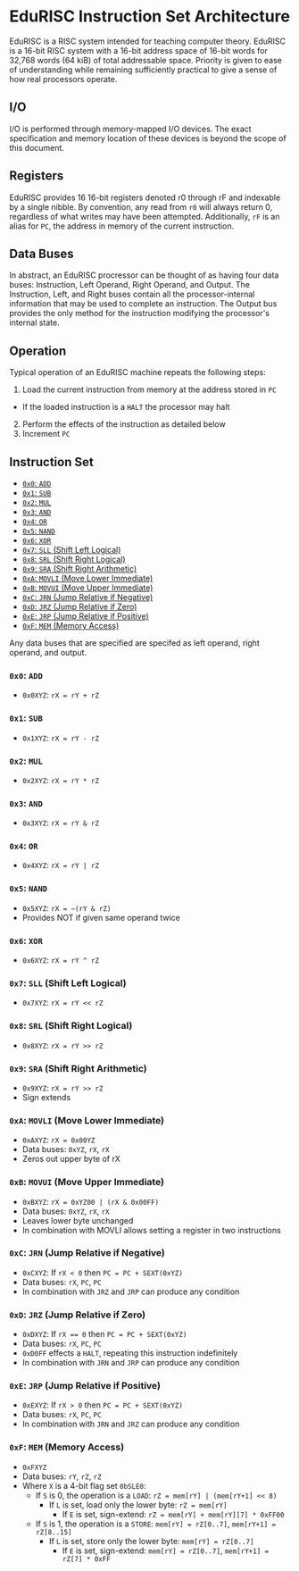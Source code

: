 # EduRISC Instruction Set Architecture
EduRISC is a RISC system intended for teaching computer theory.
EduRISC is a 16-bit RISC system with a 16-bit address space of 16-bit words for 32,768 words (64 kiB) of total addressable space.
Priority is given to ease of understanding while remaining sufficiently practical to give a sense of how real processors operate.

## I/O
I/O is performed through memory-mapped I/O devices.
The exact specification and memory location of these devices is beyond the scope of this document.

## Registers
EduRISC provides 16 16-bit registers denoted r0 through rF and indexable by a single nibble.
By convention, any read from `r0` will always return 0, regardless of what writes may have been attempted.
Additionally, `rF` is an alias for `PC`, the address in memory of the current instruction.

## Data Buses
In abstract, an EduRISC procressor can be thought of as having four data buses: Instruction, Left Operand, Right Operand, and Output.
The Instruction, Left, and Right buses contain all the processor-internal information that may be used to complete an instruction.
The Output bus provides the only method for the instruction modifying the processor's internal state.

## Operation
Typical operation of an EduRISC machine repeats the following steps:
1. Load the current instruction from memory at the address stored in `PC`
  - If the loaded instruction is a `HALT` the processor may halt
2. Perform the effects of the instruction as detailed below
3. Increment `PC`

## Instruction Set
- [`0x0`: `ADD`](#0x0-add)
- [`0x1`: `SUB`](#0x1-sub)
- [`0x2`: `MUL`](#0x2-mul)
- [`0x3`: `AND`](#0x3-and)
- [`0x4`: `OR`](#0x4-or)
- [`0x5`: `NAND`](#0x5-nand)
- [`0x6`: `XOR`](#0x6-xor)
- [`0x7`: `SLL` (Shift Left Logical)](#0x7-sll-shift-left-logical)
- [`0x8`: `SRL` (Shift Right Logical)](#0x8-srl-shift-right-logical)
- [`0x9`: `SRA` (Shift Right Arithmetic)](#0x9-sra-shift-right-arithmetic)
- [`0xA`: `MOVLI` (Move Lower Immediate)](#0xa-movli-move-lower-immediate)
- [`0xB`: `MOVUI` (Move Upper Immediate)](#0xb-movui-move-upper-immediate)
- [`0xC`: `JRN` (Jump Relative if Negative)](#0xc-jrn-jump-relative-if-negative)
- [`0xD`: `JRZ` (Jump Relative if Zero)](#0xd-jrz-jump-relative-if-zero)
- [`0xE`: `JRP` (Jump Relative if Positive)](#0xe-jrp-jump-relative-if-positive)
- [`0xF`: `MEM` (Memory Access)](#0xf-mem-memory-access)

Any data buses that are specified are specifed as left operand, right operand, and output.

### `0x0`: `ADD`
- `0x0XYZ`: `rX = rY + rZ`

### `0x1`: `SUB`
- `0x1XYZ`: `rX = rY - rZ`

### `0x2`: `MUL`
- `0x2XYZ`: `rX = rY * rZ`

### `0x3`: `AND`
- `0x3XYZ`: `rX = rY & rZ`

### `0x4`: `OR`
- `0x4XYZ`: `rX = rY | rZ`

### `0x5`: `NAND`
- `0x5XYZ`: `rX = ~(rY & rZ)`
- Provides NOT if given same operand twice

### `0x6`: `XOR`
- `0x6XYZ`: `rX = rY ^ rZ`

### `0x7`: `SLL` (Shift Left Logical)
- `0x7XYZ`: `rX = rY << rZ`

### `0x8`: `SRL` (Shift Right Logical)
- `0x8XYZ`: `rX = rY >> rZ`

### `0x9`: `SRA` (Shift Right Arithmetic)
- `0x9XYZ`: `rX = rY >> rZ`
- Sign extends

### `0xA`: `MOVLI` (Move Lower Immediate)
- `0xAXYZ`: `rX = 0x00YZ`
- Data buses: `0xYZ`, `rX`, `rX`
- Zeros out upper byte of rX

### `0xB`: `MOVUI` (Move Upper Immediate)
- `0xBXYZ`: `rX = 0xYZ00 | (rX & 0x00FF)`
- Data buses: `0xYZ`, `rX`, `rX`
- Leaves lower byte unchanged
- In combination with MOVLI allows setting a register in two instructions

### `0xC`: `JRN` (Jump Relative if Negative)
- `0xCXYZ`: If `rX < 0` then `PC = PC + SEXT(0xYZ)`
- Data buses: `rX`, `PC`, `PC`
- In combination with `JRZ` and `JRP` can produce any condition

### `0xD`: `JRZ` (Jump Relative if Zero)
- `0xDXYZ`: If `rX == 0` then `PC = PC + SEXT(0xYZ)`
- Data buses: `rX`, `PC`, `PC`
- `0xD0FF` effects a `HALT`, repeating this instruction indefinitely
- In combination with `JRN` and `JRP` can produce any condition

### `0xE`: `JRP` (Jump Relative if Positive)
- `0xEXYZ`: If `rX > 0` then `PC = PC + SEXT(0xYZ)`
- Data buses: `rX`, `PC`, `PC`
- In combination with `JRN` and `JRZ` can produce any condition
			
### `0xF`: `MEM` (Memory Access)
- `0xFXYZ`
- Data buses: `rY`, `rZ`, `rZ`
- Where `X` is a 4-bit flag set `0bSLE0`:
	- If `S` is 0, the operation is a `LOAD`: `rZ = mem[rY] | (mem[rY+1] << 8)`
		- If `L` is set, load only the lower byte: `rZ = mem[rY]`
			- If `E` is set, sign-extend: `rZ = mem[rY] + mem[rY][7] * 0xFF00`
	- If `S` is 1, the operation is a `STORE`: `mem[rY] = rZ[0..7]`, `mem[rY+1] = rZ[8..15]`
		- If `L` is set, store only the lower byte: `mem[rY] = rZ[0..7]`
			- If `E` is set, sign-extend: `mem[rY] = rZ[0..7]`, `mem[rY+1] = rZ[7] * 0xFF`
